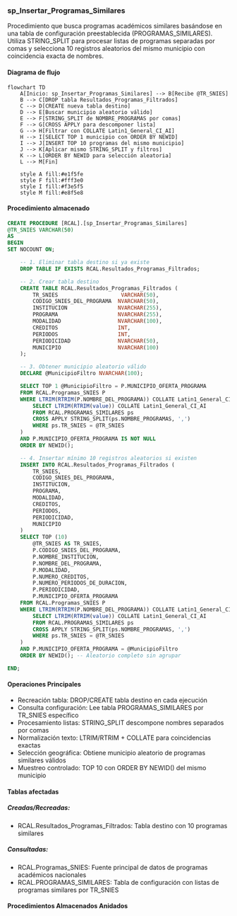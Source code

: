 ### sp_Insertar_Programas_Similares

Procedimiento que busca programas académicos similares basándose en una tabla de configuración preestablecida (PROGRAMAS_SIMILARES). Utiliza STRING_SPLIT para procesar listas de programas separadas por comas y selecciona 10 registros aleatorios del mismo municipio con coincidencia exacta de nombres.

#### Diagrama de flujo

```mermaid
flowchart TD
    A[Inicio: sp_Insertar_Programas_Similares] --> B[Recibe @TR_SNIES]
    B --> C[DROP tabla Resultados_Programas_Filtrados]
    C --> D[CREATE nueva tabla destino]
    D --> E[Buscar municipio aleatorio válido]
    E --> F[STRING_SPLIT de NOMBRE_PROGRAMAS por comas]
    F --> G[CROSS APPLY para descomponer lista]
    G --> H[Filtrar con COLLATE Latin1_General_CI_AI]
    H --> I[SELECT TOP 1 municipio con ORDER BY NEWID]
    I --> J[INSERT TOP 10 programas del mismo municipio]
    J --> K[Aplicar mismo STRING_SPLIT y filtros]
    K --> L[ORDER BY NEWID para selección aleatoria]
    L --> M[Fin]
    
    style A fill:#e1f5fe
    style F fill:#fff3e0
    style I fill:#f3e5f5
    style M fill:#e8f5e8
```
#### Procedimiento almacenado
```sql
CREATE PROCEDURE [RCAL].[sp_Insertar_Programas_Similares]
@TR_SNIES VARCHAR(50)
AS
BEGIN
SET NOCOUNT ON;

    -- 1. Eliminar tabla destino si ya existe
    DROP TABLE IF EXISTS RCAL.Resultados_Programas_Filtrados;

    -- 2. Crear tabla destino
    CREATE TABLE RCAL.Resultados_Programas_Filtrados (
        TR_SNIES                    VARCHAR(50),
        CODIGO_SNIES_DEL_PROGRAMA  NVARCHAR(50),
        INSTITUCION                NVARCHAR(255),
        PROGRAMA                   NVARCHAR(255),
        MODALIDAD                  NVARCHAR(100),
        CREDITOS                   INT,
        PERIODOS                   INT,
        PERIODICIDAD               NVARCHAR(50),
        MUNICIPIO                  NVARCHAR(100)
    );

    -- 3. Obtener municipio aleatorio válido
    DECLARE @MunicipioFiltro NVARCHAR(100);

    SELECT TOP 1 @MunicipioFiltro = P.MUNICIPIO_OFERTA_PROGRAMA
    FROM RCAL.Programas_SNIES P
    WHERE LTRIM(RTRIM(P.NOMBRE_DEL_PROGRAMA)) COLLATE Latin1_General_CI_AI IN (
        SELECT LTRIM(RTRIM(value)) COLLATE Latin1_General_CI_AI
        FROM RCAL.PROGRAMAS_SIMILARES ps
        CROSS APPLY STRING_SPLIT(ps.NOMBRE_PROGRAMAS, ',')
        WHERE ps.TR_SNIES = @TR_SNIES
    )
    AND P.MUNICIPIO_OFERTA_PROGRAMA IS NOT NULL
    ORDER BY NEWID();

    -- 4. Insertar mínimo 10 registros aleatorios si existen
    INSERT INTO RCAL.Resultados_Programas_Filtrados (
        TR_SNIES,
        CODIGO_SNIES_DEL_PROGRAMA,
        INSTITUCION,
        PROGRAMA,
        MODALIDAD,
        CREDITOS,
        PERIODOS,
        PERIODICIDAD,
        MUNICIPIO
    )
    SELECT TOP (10)
        @TR_SNIES AS TR_SNIES,
        P.CODIGO_SNIES_DEL_PROGRAMA,
        P.NOMBRE_INSTITUCION,
        P.NOMBRE_DEL_PROGRAMA,
        P.MODALIDAD,
        P.NUMERO_CREDITOS,
        P.NUMERO_PERIODOS_DE_DURACION,
        P.PERIODICIDAD,
        P.MUNICIPIO_OFERTA_PROGRAMA
    FROM RCAL.Programas_SNIES P
    WHERE LTRIM(RTRIM(P.NOMBRE_DEL_PROGRAMA)) COLLATE Latin1_General_CI_AI IN (
        SELECT LTRIM(RTRIM(value)) COLLATE Latin1_General_CI_AI
        FROM RCAL.PROGRAMAS_SIMILARES ps
        CROSS APPLY STRING_SPLIT(ps.NOMBRE_PROGRAMAS, ',')
        WHERE ps.TR_SNIES = @TR_SNIES
    )
    AND P.MUNICIPIO_OFERTA_PROGRAMA = @MunicipioFiltro
    ORDER BY NEWID(); -- Aleatorio completo sin agrupar

END;
```
#### Operaciones Principales

- Recreación tabla: DROP/CREATE tabla destino en cada ejecución
- Consulta configuración: Lee tabla PROGRAMAS_SIMILARES por TR_SNIES específico
- Procesamiento listas: STRING_SPLIT descompone nombres separados por comas
- Normalización texto: LTRIM/RTRIM + COLLATE para coincidencias exactas
- Selección geográfica: Obtiene municipio aleatorio de programas similares válidos
- Muestreo controlado: TOP 10 con ORDER BY NEWID() del mismo municipio

#### Tablas afectadas

##### Creadas/Recreadas:

- RCAL.Resultados_Programas_Filtrados: Tabla destino con 10 programas similares

##### Consultadas:

- RCAL.Programas_SNIES: Fuente principal de datos de programas académicos nacionales
- RCAL.PROGRAMAS_SIMILARES: Tabla de configuración con listas de programas similares por TR_SNIES

#### Procedimientos Almacenados Anidados